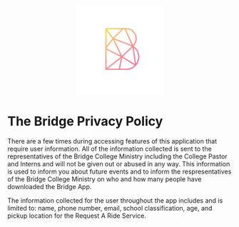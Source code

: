 
<p align = "center">
    <img src = "https://github.com/genesisapplicationstexas/Privacy-Policies/blob/main/Logos/the_bridge.PNG" 
         width = 200 height = 200 >
</p>

<p align = "center">
    <h1>The Bridge Privacy Policy</h1>
</p>

There are a few times during accessing features of this application that require user information. 
All of the information collected is sent to the representatives of the Bridge College Ministry including 
the College Pastor and Interns and will not be given out or abused in any way. This information is used 
to inform you about future events and to inform the respresentatives of the Bridge College Ministry on who 
and how many people have downloaded the Bridge App.

The information collected for the user throughout the app includes and is limited to: name, phone number, 
email, school classification, age, and pickup location for the Request A Ride Service.
